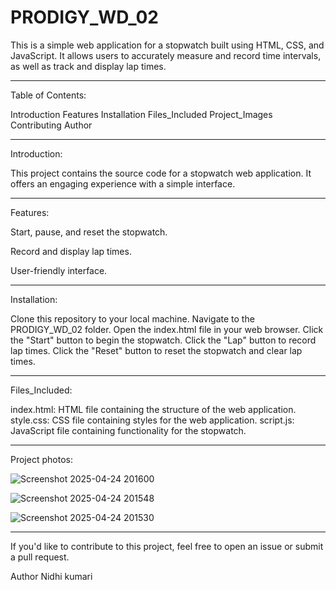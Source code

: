 # PRODIGY_WD_02
This is a simple web application for a stopwatch built using HTML, CSS, and JavaScript. It allows users to accurately measure and record time intervals, as well as track and display lap times.

_____________________________________________________________________________________________________________________________

Table of Contents:

Introduction
Features
Installation
Files_Included
Project_Images
Contributing
Author

_____________________________________________________________________________________________________________________________

Introduction:

This project contains the source code for a stopwatch web application. It offers an engaging experience with a simple interface.

______________________________________________________________________________________________________________________________

Features:

Start, pause, and reset the stopwatch.

Record and display lap times.

User-friendly interface.

______________________________________________________________________________________________________________________________

Installation:

Clone this repository to your local machine.
Navigate to the PRODIGY_WD_02 folder.
Open the index.html file in your web browser.
Click the "Start" button to begin the stopwatch.
Click the "Lap" button to record lap times.
Click the "Reset" button to reset the stopwatch and clear lap times.

______________________________________________________________________________________________________________________________

Files_Included:

index.html: HTML file containing the structure of the web application.
style.css: CSS file containing styles for the web application.
script.js: JavaScript file containing functionality for the stopwatch.

______________________________________________________________________________________________________________________________

Project photos:


![Screenshot 2025-04-24 201600](https://github.com/user-attachments/assets/bc51745f-be92-4e24-aee7-449a165cd4fc)

![Screenshot 2025-04-24 201548](https://github.com/user-attachments/assets/1bfe6633-b006-44ab-8df4-673af005abe1)

![Screenshot 2025-04-24 201530](https://github.com/user-attachments/assets/a4a4e22e-4e07-47f9-a4d9-597c9bce077d)

______________________________________________________________________________________________________________________________

If you'd like to contribute to this project, feel free to open an issue or submit a pull request.

Author
Nidhi kumari

